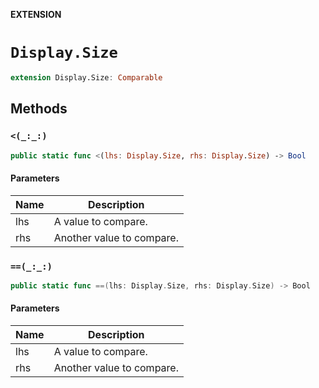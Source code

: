**EXTENSION**

# `Display.Size`
```swift
extension Display.Size: Comparable
```

## Methods
### `<(_:_:)`

```swift
public static func <(lhs: Display.Size, rhs: Display.Size) -> Bool
```

#### Parameters

| Name | Description |
| ---- | ----------- |
| lhs | A value to compare. |
| rhs | Another value to compare. |

### `==(_:_:)`

```swift
public static func ==(lhs: Display.Size, rhs: Display.Size) -> Bool
```

#### Parameters

| Name | Description |
| ---- | ----------- |
| lhs | A value to compare. |
| rhs | Another value to compare. |